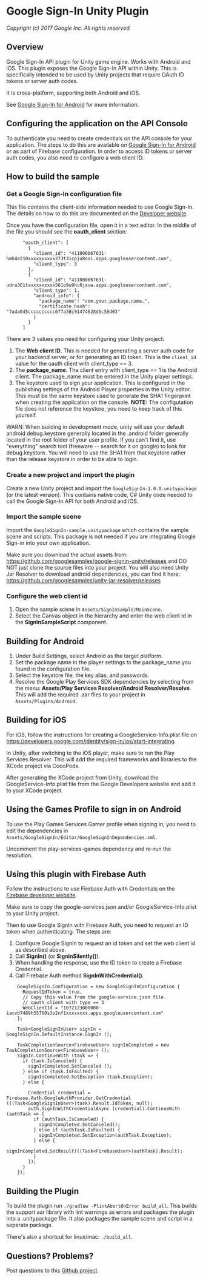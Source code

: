 # Google Sign-In Unity Plugin

_Copyright (c) 2017 Google Inc. All rights reserved._

## Overview

Google Sign-In API plugin for Unity game engine. Works with Android and iOS.
This plugin exposes the Google Sign-In API within Unity. This is specifically
intended to be used by Unity projects that require OAuth ID tokens or server
auth codes.

It is cross-platform, supporting both Android and iOS.

See [Google Sign-In for Android](https://developers.google.com/identity/sign-in/android/start)
for more information.

## Configuring the application on the API Console

To authenticate you need to create credentials on the API console for your
application. The steps to do this are available on
[Google Sign-In for Android](https://developers.google.com/identity/sign-in/android/start)
or as part of Firebase configuration.
In order to access ID tokens or server auth codes, you also need to configure
a web client ID.

## How to build the sample

### Get a Google Sign-In configuration file

This file contains the client-side information needed to use Google Sign-in.
The details on how to do this are documented on the [Developer website](https://developers.google.com/identity/sign-in/android/start-integrating#get-config).

Once you have the configuration file, open it in a text editor. In the middle
of the file you should see the **oauth_client** section:

```
      "oauth_client": [
        {
          "client_id": "411000067631-hmh4e210xxxxxxxxxx373t3icpju8ooi.apps.googleusercontent.com",
          "client_type": 3
        },
        {
          "client_id": "411000067631-udra361txxxxxxxxxx561o9u9hc0java.apps.googleusercontent.com",
          "client_type": 1,
          "android_info": {
            "package_name": "com.your.package.name.",
            "certificate_hash": "7ada045cccccccccc677a38c91474628d6c55d03"
          }
        }
      ]
```

There are 3 values you need for configuring your Unity project:

1. The **Web client ID**. This is needed for generating a server auth code for
   your backend server, or for generating an ID token. This is the `client_id`
   value for the oauth client with client_type == 3.
2. The **package_name**. The client entry with client_type == 1 is the
   Android client. The package_name must be entered in the Unity player settings.
3. The keystore used to sign your application. This is configured in the publishing settings of the Android Player properties in
   the Unity editor. This must be the same keystore used to generate
   the SHA1 fingerprint when creating the application on the console. **NOTE:**
   The configutation file does not reference the keystore, you need to keep track of
   this yourself.

WARN: When building in development mode, unity will use your default android debug.keystore generally located in the .android folder
generally located in the root folder of your user profile. If you can't find it, use "everything" search tool (freeware -- search for it on google)
to look for debug.keystore. You will need to use the SHA1 from that keystore rather than the release keystore in order to be able to login.

### Create a new project and import the plugin

Create a new Unity project and import the `GoogleSignIn-1.0.0.unitypackage` (or the latest version).
This contains native code, C# Unity code needed to call the Google Sign-In API for both Android and iOS.

### Import the sample scene

Import the `GoogleSignIn-sample.unitypackage` which contains the sample scene and
scripts. This package is not needed if you are integrating Google Sign-in into
your own application.

Make sure you download the actual assets from: https://github.com/googlesamples/google-signin-unity/releases and DO NOT just clone
the source files into your project. You will also need Unity Jar Resolver to download android dependencies, you can find it here:
https://github.com/googlesamples/unity-jar-resolver/releases

### Configure the web client id

1. Open the sample scene in `Assets/SignInSample/MainScene`.
2. Select the Canvas object in the hierarchy and enter the web client id
   in the **SignInSampleScript** component.

## Building for Android

1. Under Build Settings, select Android as the target platform.
2. Set the package name in the player settings to the package_name you found in
   the configuration file.
3. Select the keystore file, the key alias, and passwords.
4. Resolve the Google Play Services SDK dependencies by selecting from the menu:
   **Assets/Play Services Resolver/Android Resolver/Resolve**. This will add
   the required .aar files to your project in `Assets/Plugins/Android`.

## Building for iOS

For iOS, follow the instructions for creating a GoogleService-Info.plist file on
https://developers.google.com/identity/sign-in/ios/start-integrating.

In Unity, after switching to the iOS player, make sure to run the Play Services
Resolver. This will add the required frameworks and libraries to the XCode
project via CocoPods.

After generating the XCode project from Unity, download the GoogleService-Info.plist file
from the Google Developers website and add it to your XCode project.

## Using the Games Profile to sign in on Android

To use the Play Games Services Gamer profile when signing in, you need to edit the
dependencies in `Assets/GoogleSignIn/Editor/GoogleSignInDependencies.xml`.

Uncomment the play-services-games dependency and re-run the resolution.

## Using this plugin with Firebase Auth

Follow the instructions to use Firebase Auth with Credentials on the [Firebase developer website](https://firebase.google.com/docs/unity/setup).

Make sure to copy the google-services.json and/or GoogleService-Info.plist to your Unity project.

Then to use Google SignIn with Firebase Auth, you need to request an ID token when authenticating.
The steps are:

1. Configure Google SignIn to request an id token and set the web client id as described above.
2. Call **SignIn()** (or **SignInSilently()**).
3. When handling the response, use the ID token to create a Firebase Credential.
4. Call Firebase Auth method **SignInWithCredential()**.

```
    GoogleSignIn.Configuration = new GoogleSignInConfiguration {
      RequestIdToken = true,
      // Copy this value from the google-service.json file.
      // oauth_client with type == 3
      WebClientId = "1072123000000-iacvb7489h55760s3o2nf1xxxxxxxx.apps.googleusercontent.com"
    };

    Task<GoogleSignInUser> signIn = GoogleSignIn.DefaultInstance.SignIn ();

    TaskCompletionSource<FirebaseUser> signInCompleted = new TaskCompletionSource<FirebaseUser> ();
    signIn.ContinueWith (task => {
      if (task.IsCanceled) {
        signInCompleted.SetCanceled ();
      } else if (task.IsFaulted) {
        signInCompleted.SetException (task.Exception);
      } else {

        Credential credential = Firebase.Auth.GoogleAuthProvider.GetCredential (((Task<GoogleSignInUser>)task).Result.IdToken, null);
        auth.SignInWithCredentialAsync (credential).ContinueWith (authTask => {
          if (authTask.IsCanceled) {
            signInCompleted.SetCanceled();
          } else if (authTask.IsFaulted) {
            signInCompleted.SetException(authTask.Exception);
          } else {
            signInCompleted.SetResult(((Task<FirebaseUser>)authTask).Result);
          }
        });
      }
    });
```

## Building the Plugin

To build the plugin run `./gradlew -PlintAbortOnError build_all`. This builds the support aar
library with lint warnings as errors and packages the plugin into a .unitypackage file. It
also packages the sample scene and script in a separate package.

There's also a shortcut for linux/mac: `./build_all`.

## Questions? Problems?

Post questions to this [Github project](https://github.com/googlesamples/google-signin-unity).

